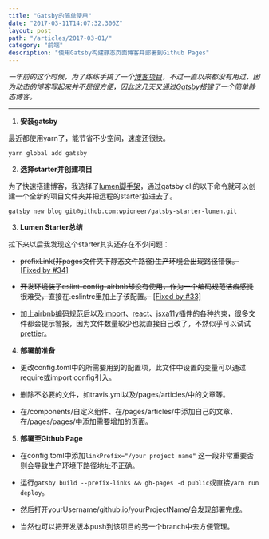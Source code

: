```yaml
---
title: "Gatsby的简单使用"
date: "2017-03-11T14:07:32.306Z"
layout: post
path: "/articles/2017-03-01/"
category: "前端"
description: "使用Gatsby构建静态页面博客并部署到Github Pages"
---
```


*一年前的这个时候，为了练练手搞了一个[博客项目](https://github.com/ShinyLeee/shinyBlog)，不过一直以来都没有用过，因为动态的博客写起来并不是很方便，因此这几天又通过[Gatsby](https://github.com/gatsbyjs/gatsby)搭建了一个简单静态博客。*

---

1. **安装gatsby**

最近都使用yarn了，能节省不少空间，速度还很快。

`yarn global add gatsby`

2. **选择starter并创建项目**

为了快速搭建博客，我选择了[lumen脚手架](https://github.com/wpioneer/gatsby-starter-lumen)，通过gatsby cli的以下命令就可以创建一个全新的项目文件夹并把远程的starter拉进去了。

`gatsby new blog git@github.com:wpioneer/gatsby-starter-lumen.git`

3. **Lumen Starter总结**

拉下来以后我发现这个starter其实还存在不少问题：

- ~~prefixLink(非pages文件夹下静态文件路径)生产环境会出现路径错误。~~ [[Fixed by #34]](https://github.com/wpioneer/gatsby-starter-lumen/pull/34)

- ~~开发环境装了eslint-config-airbnb却没有使用，作为一个编码规范洁癖感觉很难受，直接在.eslintrc里加上了该配置。~~ [[Fixed by #33]](https://github.com/wpioneer/gatsby-starter-lumen/pull/33)

- 加上[airbnb编码规范](https://github.com/airbnb/javascript)后以及[import](https://github.com/benmosher/eslint-plugin-import)、[react](https://github.com/yannickcr/eslint-plugin-react)、[jsxa11y](https://github.com/evcohen/eslint-plugin-jsx-a11y)插件的各种约束，很多文件都会提示警报，因为文件数量较少也就直接自己改了，不然似乎可以试试[prettier](https://github.com/prettier/prettier)。

4. **部署前准备**

- 更改config.toml中的所需要用到的配置项，此文件中设置的变量可以通过require或import config引入。

- 删除不必要的文件，如travis.yml以及/pages/articles/中的文章等。

- 在/components/自定义组件、在/pages/articles/中添加自己的文章、在/pages/pages/中添加需要增加的页面。

5. **部署至Github Page**

- 在config.toml中添加`linkPrefix="/your project name"`
这一段非常重要否则会导致生产环境下路径地址不正确。

- 运行`gatsby build --prefix-links && gh-pages -d public`或直接`yarn run deploy`。

- 然后打开yourUsername/github.io/yourProjectName/会发现部署完成。

- 当然也可以把开发版本push到该项目的另一个branch中去方便管理。

